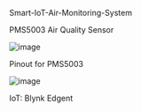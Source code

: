 Smart-IoT-Air-Monitoring-System


PMS5003 Air Quality Sensor

![image](https://github.com/MSyahmiIzani/Smart-IoT-Air-Pollution-Monitoring/assets/129363824/2bb5bfc7-8d30-4048-8c2e-72a8de46171d)


Pinout for PMS5003 

![image](https://github.com/MSyahmiIzani/Smart-IoT-Air-Pollution-Monitoring/assets/129363824/fef91238-c558-4bfd-8636-1a12205b6b08)

IoT: Blynk Edgent 




